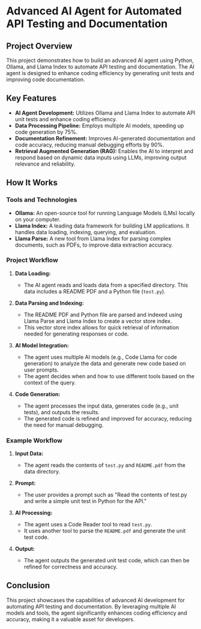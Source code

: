 # Advanced AI Agent for Automated API Testing and Documentation

## Project Overview

This project demonstrates how to build an advanced AI agent using Python, Ollama, and Llama Index to automate API testing and documentation. The AI agent is designed to enhance coding efficiency by generating unit tests and improving code documentation.

## Key Features

- **AI Agent Development:** Utilizes Ollama and Llama Index to automate API unit tests and enhance coding efficiency.
- **Data Processing Pipeline:** Employs multiple AI models, speeding up code generation by 75%.
- **Documentation Refinement:** Improves AI-generated documentation and code accuracy, reducing manual debugging efforts by 90%.
- **Retrieval Augmented Generation (RAG):** Enables the AI to interpret and respond based on dynamic data inputs using LLMs, improving output relevance and reliability.

## How It Works

### Tools and Technologies

- **Ollama:** An open-source tool for running Language Models (LMs) locally on your computer.
- **Llama Index:** A leading data framework for building LM applications. It handles data loading, indexing, querying, and evaluation.
- **Llama Parse:** A new tool from Llama Index for parsing complex documents, such as PDFs, to improve data extraction accuracy.

### Project Workflow

1. **Data Loading:**
   - The AI agent reads and loads data from a specified directory. This data includes a README PDF and a Python file (`test.py`).

2. **Data Parsing and Indexing:**
   - The README PDF and Python file are parsed and indexed using Llama Parse and Llama Index to create a vector store index.
   - This vector store index allows for quick retrieval of information needed for generating responses or code.

3. **AI Model Integration:**
   - The agent uses multiple AI models (e.g., Code Llama for code generation) to analyze the data and generate new code based on user prompts.
   - The agent decides when and how to use different tools based on the context of the query.

4. **Code Generation:**
   - The agent processes the input data, generates code (e.g., unit tests), and outputs the results.
   - The generated code is refined and improved for accuracy, reducing the need for manual debugging.

### Example Workflow

1. **Input Data:**
   - The agent reads the contents of `test.py` and `README.pdf` from the data directory.

2. **Prompt:**
   - The user provides a prompt such as "Read the contents of test.py and write a simple unit test in Python for the API."

3. **AI Processing:**
   - The agent uses a Code Reader tool to read `test.py`.
   - It uses another tool to parse the `README.pdf` and generate the unit test code.

4. **Output:**
   - The agent outputs the generated unit test code, which can then be refined for correctness and accuracy.

## Conclusion

This project showcases the capabilities of advanced AI development for automating API testing and documentation. By leveraging multiple AI models and tools, the agent significantly enhances coding efficiency and accuracy, making it a valuable asset for developers.
